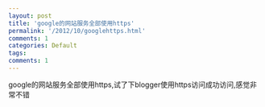 ```yaml
---
layout: post
title: 'google的网站服务全部使用https'
permalink: '/2012/10/googlehttps.html'
comments: 1
categories: Default
tags: 
comments: 1
---
```

<div dir="ltr" style="text-align: left;" trbidi="on">google的网站服务全部使用https,试了下blogger使用https访问成功访问,感觉非常不错<br/><br/></div>